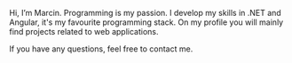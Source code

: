 Hi, I’m Marcin. Programming is my passion. I develop my skills in .NET and Angular, it's my favourite programming stack. On my profile you will mainly find projects related to web applications.

If you have any questions, feel free to contact me.
